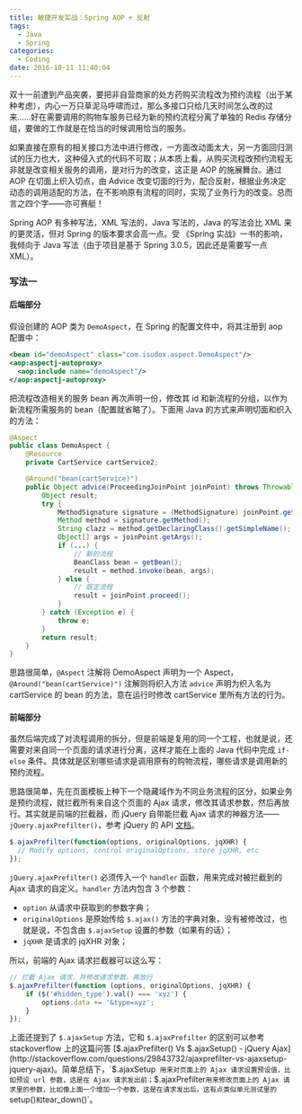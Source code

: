 ```yaml
---
title: 敏捷开发实战：Spring AOP + 反射
tags:
  - Java
  - Spring
categories:
  - Coding
date: 2016-10-11 11:40:04
---
```



双十一前遭到产品突袭，要把非自营商家的处方药购买流程改为预约流程（出于某种考虑），内心一万只草泥马呼啸而过，那么多接口只给几天时间怎么改的过来……好在需要调用的购物车服务已经为新的预约流程分离了单独的 Redis 存储分组，要做的工作就是在恰当的时候调用恰当的服务。

<!-- more -->

如果直接在原有的相关接口方法中进行修改，一方面改动面太大，另一方面回归测试的压力也大，这种侵入式的代码不可取；从本质上看，从购买流程改预约流程无非就是改变相关服务的调用，是对行为的改变，这正是 AOP 的施展舞台。通过 AOP 在切面上织入切点，由 Advice 改变切面的行为，配合反射，根据业务决定动态的调用适配的方法，在不影响原有流程的同时，实现了业务行为的改变。总而言之四个字——亦可赛艇！

Spring AOP 有多种写法，XML 写法的，Java 写法的，Java 的写法会比 XML 来的更灵活，但对 Spring 的版本要求会高一点。受 《Spring 实战》一书的影响，我倾向于 Java 写法（由于项目是基于 Spring 3.0.5，因此还是需要写一点 XML）。

### 写法一

#### 后端部分

假设创建的 AOP 类为 `DemoAspect`，在 Spring 的配置文件中，将其注册到 aop 配置中：

```xml
<bean id="demoAspect" class="com.isudox.aspect.DemoAspect"/>
<aop:aspectj-autoproxy>
  <aop:include name="demoAspect"/>
</aop:aspectj-autoproxy>
```

把流程改造相关的服务 bean 再次声明一份，修改其 id 和新流程的分组，以作为新流程所需服务的 bean（配置就省略了）。下面用 Java 的方式来声明切面和织入的方法：

```java
@Aspect
public class DemoAspect {
    @Resource
    private CartService cartService2;

    @Around("bean(cartService)")
    public Object advice(ProceedingJoinPoint joinPoint) throws Throwable {
        Object result;
        try {
            MethodSignature signature = (MethodSignature) joinPoint.getSignature();
            Method method = signature.getMethod();
            String clazz = method.getDeclaringClass().getSimpleName();
            Object[] args = joinPoint.getArgs();
            if (...) {
                // 新的流程
                BeanClass bean = getBean();
                result = method.invoke(bean, args);
            } else {
                // 既定流程
                result = joinPoint.proceed();
            }
        } catch (Exception e) {
            throw e;
        }
        return result;
    }
}
```

思路很简单，`@Aspect` 注解将 DemoAspect 声明为一个 Aspect，`@Around("bean(cartService)")` 注解则将织入方法 `advice` 声明为织入名为 cartService 的 bean 的方法，意在运行时修改 cartService 里所有方法的行为。

#### 前端部分

虽然后端完成了对流程调用的拆分，但是前端是复用的同一个工程，也就是说，还需要对来自同一个页面的请求进行分离，这样才能在上面的 Java 代码中完成 `if-else` 条件。具体就是区别哪些请求是调用原有的购物流程，哪些请求是调用新的预约流程。

思路很简单，先在页面模板上种下一个隐藏域作为不同业务流程的区分，如果业务是预约流程，就拦截所有来自这个页面的 Ajax 请求，修改其请求参数，然后再放行。其实就是前端的拦截器，而 jQuery 自带能拦截 Ajax 请求的神器方法—— `jQuery.ajaxPrefilter()`，参考 jQuery 的 API [文档](http://api.jquery.com/jquery.ajaxprefilter/)。

```javascript
$.ajaxPrefilter(function(options, originalOptions, jqXHR) {
  // Modify options, control originalOptions, store jqXHR, etc
});
```

`jQuery.ajaxPrefilter()` 必须传入一个 `handler` 函数，用来完成对被拦截到的 Ajax 请求的自定义。`handler` 方法内包含 3 个参数：

- `option` 从请求中获取到的参数字典；
- `originalOptions` 是原始传给 `$.ajax()` 方法的字典对象，没有被修改过，也就是说，不包含由 `$.ajaxSetup` 设置的参数（如果有的话）；
- `jqXHR` 是请求的 jqXHR 对象；

所以，前端的 Ajax 请求拦截器可以这么写：

```javascript
// 拦截 Ajax 请求，并修改请求参数，再放行
$.ajaxPrefilter(function (options, originalOptions, jqXHR) {
    if ($('#hidden_type').val() === 'xyz') {
        options.data += '&type=xyz';
    }
});
```

上面还提到了 `$.ajaxSetup` 方法，它和 `$.ajaxPrefilter` 的区别可以参考 stackoverflow 上的这篇问答 [$.ajaxPrefilter() Vs $.ajaxSetup() - jQuery Ajax](http://stackoverflow.com/questions/29843732/ajaxprefilter-vs-ajaxsetup-jquery-ajax)。简单总结下，`$.ajaxSetup` 用来对页面上的 Ajax 请求设置预设值，比如预设 url 参数，这是在 Ajax 请求发出前；`$.ajaxPrefilter` 用来修改页面上的 Ajax 请求里的参数，比如像上面一个增加一个参数，这是在请求发出后。这有点类似单元测试里的 `setup()` 和 `tear_down()`。